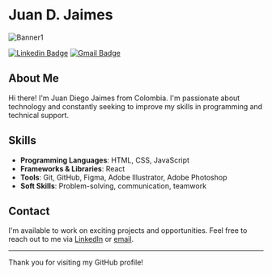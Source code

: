 # Juan D. Jaimes

![Banner1](https://github.com/JuanJaimes9/JuanJaimes9/assets/129762192/90186ed8-3220-4bb6-bf64-bda145a0afc3)

[![Linkedin Badge](https://img.shields.io/badge/-Juan%20Diego%20Jaimes-blue?style=flat-square&logo=Linkedin&logoColor=white&link=linkedin.com/juanjaimes99)](https:www.linkedin.com/juanjaimes99)
[![Gmail Badge](https://img.shields.io/badge/-juandiegojaimesp99@gmail.com-c14438?style=flat-square&logo=Gmail&logoColor=white&link=mailto:juandiegojaimesp99@gmail.com)](mailto:juandiegojaimesp99@gmail.com)

## About Me

Hi there! I'm Juan Diego Jaimes from Colombia. I'm passionate about technology and constantly seeking to improve my skills in programming and technical support.

## Skills

- **Programming Languages**: HTML, CSS, JavaScript
- **Frameworks & Libraries**: React
- **Tools**: Git, GitHub, Figma, Adobe Illustrator, Adobe Photoshop
- **Soft Skills**: Problem-solving, communication, teamwork


## Contact

I'm available to work on exciting projects and opportunities. Feel free to reach out to me via [LinkedIn](https:www.linkedin.com/in/juanjaimes99) or [email](mailto:juandiegojaimesp99@gmail.com).

---

Thank you for visiting my GitHub profile!

